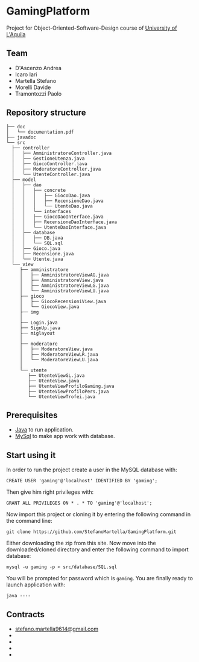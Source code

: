 # GamingPlatform

Project for Object-Oriented-Software-Design course of [University of L'Aquila](http://univaq.it)

## Team

- D'Ascenzo Andrea
- Icaro Iari
- Martella Stefano
- Morelli Davide
- Tramontozzi Paolo

## Repository structure
 ```
├── doc
│   └── documentation.pdf
├── javadoc
└── src
   ├── controller
   │   ├── AmministratoreController.java
   │   ├── GestioneUtenza.java
   │   ├── GiocoController.java
   │   ├── ModeratoreController.java
   │   └── UtenteController.java
   ├── model
   │   ├── dao
   │   │   ├── concrete
   │   │   │   ├── GiocoDao.java
   │   │   │   ├── RecensioneDao.java
   │   │   │   └── UtenteDao.java
   │   │   └── interfaces
   │   │   ├── GiocoDaoInterface.java
   │   │   ├── RecensioneDaoInterface.java
   │   │   └── UtenteDaoInterface.java
   │   ├── database
   │   │   ├── DB.java
   │   │   └── SQL.sql
   │   ├── Gioco.java
   │   ├── Recensione.java
   │   └── Utente.java
   └── view
      ├── amministratore
      │   ├── AmministratoreViewAG.java
      │   ├── AmministratoreView.java
      │   ├── AmministratoreViewLG.java
      │   └── AmministratoreViewLU.java
      ├── gioco
      │   ├── GiocoRecensioniView.java
      │   └── GiocoView.java
      ├── img
      │
      ├── Login.java
      ├── SignUp.java
      ├── miglayout
      │   
      ├── moderatore
      │   ├── ModeratoreView.java
      │   ├── ModeratoreViewLR.java
      │   └── ModeratoreViewLU.java
      │
      └── utente
         ├── UtenteViewGL.java
         ├── UtenteView.java
         ├── UtenteViewProfiloGaming.java
         ├── UtenteViewProfiloPers.java
         └── UtenteViewTrofei.java
```
## Prerequisites

 - [Java](https://www.java.com/it/download/) to run application.
 - [MySql](https://www.mysql.com/it/downloads/) to make app work with database.
 
## Start using it
 
 In order to run the project create a user in the MySQL database with:
 
 ```CREATE USER 'gaming'@'localhost' IDENTIFIED BY 'gaming';```
 
 Then give him right privileges with:
 
 ```GRANT ALL PRIVILEGES ON * . * TO 'gaming'@'localhost';```
 
 Now import  this project or cloning it by entering the following command in the command line:
 
 ```git clone https://github.com/StefanoMartella/GamingPlatform.git```
 
 Either downloading the zip from this site.
 Now move into the downloaded/cloned directory and enter the following command to import database:
 
 ```mysql -u gaming -p < src/database/SQL.sql```
 
 You will be prompted for password which is ```gaming```.
 You are finally ready to launch application with:
 
 ```java ----```

## Contracts 

 - stefano.martella9614@gmail.com 
 -
 -
 -
 -
 
